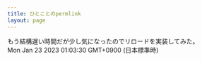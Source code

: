 ```yaml
---
title: ひとことのpermlink
layout: page
---
```

<div class="box" dt="1674403410528">
  もう結構遅い時間だが少し気になったのでリロードを実装してみた。
  <div class="content is-small">Mon Jan 23 2023 01:03:30 GMT+0900 (日本標準時)</div>
</div>